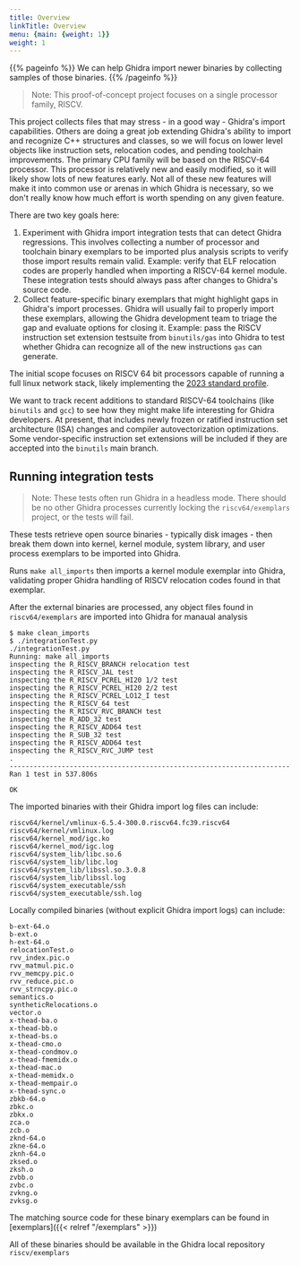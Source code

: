```yaml
---
title: Overview
linkTitle: Overview
menu: {main: {weight: 1}}
weight: 1
---
```


{{% pageinfo %}}
We can help Ghidra import newer binaries by collecting samples of those binaries.
{{% /pageinfo %}}

>Note: This proof-of-concept project focuses on a single processor family, RISCV.

This project collects files that may stress - in a good way - Ghidra's import capabilities.
Others are doing a great job extending Ghidra's ability to import
and recognize C++ structures and classes, so we will focus on lower level objects
like instruction sets, relocation codes, and pending toolchain improvements.
The primary CPU family will be based on
the RISCV-64 processor.  This processor is relatively new and easily modified, so
it will likely show lots of new features early.  Not all of these new features will
make it into common use or arenas in which Ghidra is necessary, so we don't really
know how much effort is worth spending on any given feature.

There are two key goals here:

1. Experiment with Ghidra import integration tests that can detect Ghidra regressions.  This involves collecting
   a number of processor and toolchain binary exemplars to be imported plus analysis scripts to verify those import results
   remain valid.  Example: verify that ELF relocation codes are properly handled when importing a RISCV-64 kernel
   module.  These integration tests should always pass after changes to Ghidra's source code.
2. Collect feature-specific binary exemplars that might highlight gaps in Ghidra's import processes.  Ghidra will usually
   fail to properly import these exemplars, allowing the Ghidra development team to triage the gap and evaluate options for closing
   it.  Example: pass the RISCV instruction set extension testsuite from `binutils/gas` into Ghidra to test whether Ghidra can
   recognize all of the new instructions `gas` can generate.

The initial scope focuses on RISCV 64 bit processors capable of running a full linux network stack, likely implementing
the [2023 standard profile](https://github.com/riscv/riscv-profiles/blob/main/rva23-profile.adoc).

We want to track recent additions to standard RISCV-64 toolchains (like `binutils` and `gcc`) to
see how they might make life interesting for Ghidra developers.  At present, that includes
newly frozen or ratified instruction set architecture (ISA) changes and compiler autovectorization
optimizations.  Some vendor-specific instruction set extensions will be included if they are accepted into
the `binutils` main branch.

## Running integration tests

>Note: These tests often run Ghidra in a headless mode.  There should be no other Ghidra
processes currently locking the `riscv64/exemplars` project, or the tests will fail.

These tests retrieve open source binaries - typically disk images - then break them down
into kernel, kernel module, system library, and user process exemplars to be imported into Ghidra.

Runs `make all_imports` then imports a kernel module exemplar into Ghidra, validating proper 
Ghidra handling of RISCV relocation codes found in that exemplar.

After the external binaries are processed, any object files found in `riscv64/exemplars` are imported into Ghidra
for manaual analysis

```console
$ make clean_imports
$ ./integrationTest.py
./integrationTest.py 
Running: make all_imports
inspecting the R_RISCV_BRANCH relocation test
inspecting the R_RISCV_JAL test
inspecting the R_RISCV_PCREL_HI20 1/2 test
inspecting the R_RISCV_PCREL_HI20 2/2 test
inspecting the R_RISCV_PCREL_LO12_I test
inspecting the R_RISCV_64 test
inspecting the R_RISCV_RVC_BRANCH test
inspecting the R_ADD_32 test
inspecting the R_RISCV_ADD64 test
inspecting the R_SUB_32 test
inspecting the R_RISCV_ADD64 test
inspecting the R_RISCV_RVC_JUMP test
.
----------------------------------------------------------------------
Ran 1 test in 537.806s

OK
```

The imported binaries with their Ghidra import log files can include:

```text
riscv64/kernel/vmlinux-6.5.4-300.0.riscv64.fc39.riscv64
riscv64/kernel/vmlinux.log
riscv64/kernel_mod/igc.ko
riscv64/kernel_mod/igc.log
riscv64/system_lib/libc.so.6
riscv64/system_lib/libc.log
riscv64/system_lib/libssl.so.3.0.8
riscv64/system_lib/libssl.log
riscv64/system_executable/ssh
riscv64/system_executable/ssh.log
```

Locally compiled binaries (without explicit Ghidra import logs) can include:

```text
b-ext-64.o
b-ext.o
h-ext-64.o
relocationTest.o
rvv_index.pic.o
rvv_matmul.pic.o
rvv_memcpy.pic.o
rvv_reduce.pic.o
rvv_strncpy.pic.o
semantics.o
syntheticRelocations.o
vector.o
x-thead-ba.o
x-thead-bb.o
x-thead-bs.o
x-thead-cmo.o
x-thead-condmov.o
x-thead-fmemidx.o
x-thead-mac.o
x-thead-memidx.o
x-thead-mempair.o
x-thead-sync.o
zbkb-64.o
zbkc.o
zbkx.o
zca.o
zcb.o
zknd-64.o
zkne-64.o
zknh-64.o
zksed.o
zksh.o
zvbb.o
zvbc.o
zvkng.o
zvksg.o
```

The matching source code for these binary exemplars can be found in [exemplars]({{< relref "/exemplars" >}})

All of these binaries should be available in the Ghidra local repository `riscv/exemplars`